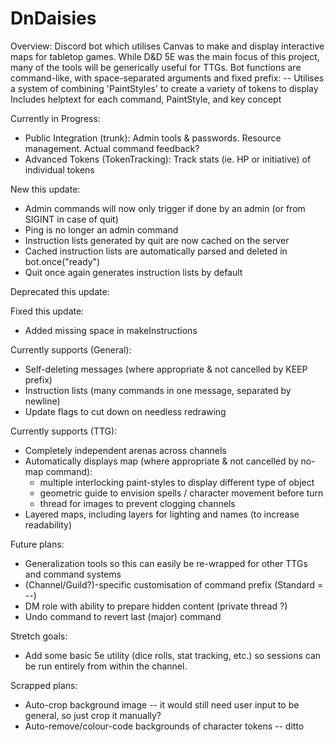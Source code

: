 # DnDaisies

Overview:
Discord bot which utilises Canvas to make and display interactive maps for tabletop games.
While D&D 5E was the main focus of this project, many of the tools will be generically useful for TTGs.
Bot functions are command-like, with space-separated arguments and fixed prefix: --
Utilises a system of combining 'PaintStyles' to create a variety of tokens to display
Includes helptext for each command, PaintStyle, and key concept

Currently in Progress:
  - Public Integration (trunk): Admin tools & passwords. Resource management. Actual command feedback?
  - Advanced Tokens (TokenTracking): Track stats (ie. HP or initiative) of individual tokens

New this update:
  - Admin commands will now only trigger if done by an admin (or from SIGINT in case of quit)
  - Ping is no longer an admin command
  - Instruction lists generated by quit are now cached on the server
  - Cached instruction lists are automatically parsed and deleted in bot.once("ready")
  - Quit once again generates instruction lists by default  

Deprecated this update:

Fixed this update:
  - Added missing space in makeInstructions

Currently supports (General):
  - Self-deleting messages (where appropriate & not cancelled by KEEP prefix)
  - Instruction lists (many commands in one message, separated by newline)
  - Update flags to cut down on needless redrawing

Currently supports (TTG):
  - Completely independent arenas across channels
  - Automatically displays map (where appropriate & not cancelled by no-map command):
    - multiple interlocking paint-styles to display different type of object
	- geometric guide to envision spells / character movement before turn
	- thread for images to prevent clogging channels
  - Layered maps, including layers for lighting and names (to increase readability)

Future plans:
  - Generalization tools so this can easily be re-wrapped for other TTGs and command systems
  - (Channel/Guild?)-specific customisation of command prefix (Standard = --)
  - DM role with ability to prepare hidden content (private thread ?)
  - Undo command to revert last (major) command

Stretch goals:
  - Add some basic 5e utility (dice rolls, stat tracking, etc.) so sessions can be run entirely from within the channel.

Scrapped plans:
  - Auto-crop background image -- it would still need user input to be general, so just crop it manually?
  - Auto-remove/colour-code backgrounds of character tokens -- ditto
